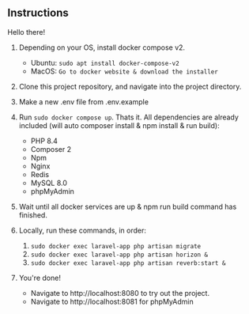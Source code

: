 ## Instructions

Hello there!


1. Depending on your OS, install docker compose v2.

    - Ubuntu: `sudo apt install docker-compose-v2`
    - MacOS: `Go to docker website & download the installer`

2. Clone this project repository, and navigate into the project directory.

3. Make a new .env file from .env.example

4. Run `sudo docker compose up`. Thats it. All dependencies are already included (will auto composer install & npm install & run build): 
    - PHP 8.4
    - Composer 2
    - Npm
    - Nginx
    - Redis
    - MySQL 8.0
    - phpMyAdmin

5. Wait until all docker services are up & npm run build command has finished.

6. Locally, run these commands, in order:
    1. `sudo docker exec laravel-app php artisan migrate`
    2. `sudo docker exec laravel-app php artisan horizon &`
    3. `sudo docker exec laravel-app php artisan reverb:start &`

7. You're done! 

    - Navigate to http://localhost:8080 to try out the project.
    - Navigate to http://localhost:8081 for phpMyAdmin
